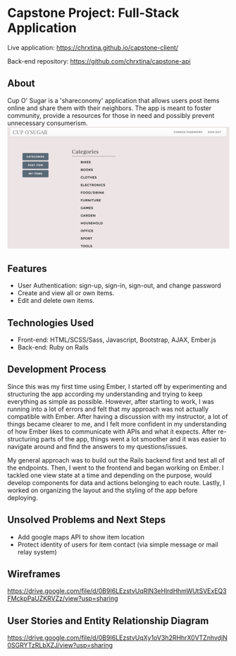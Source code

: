# Capstone Project: Full-Stack Application

Live application: https://chrxtina.github.io/capstone-client/

Back-end repository: https://github.com/chrxtina/capstone-api

## About

Cup O' Sugar is a 'shareconomy' application that allows users post items online and share them with their neighbors. The app is meant to foster community, provide a resources for those in need and possibly prevent unnecessary consumerism.
![Cup O' Sugar screenshot](/app/images/CupoSugar.jpg)

## Features

* User Authentication: sign-up, sign-in, sign-out, and change password
* Create and view all or own items.
* Edit and delete own items.

## Technologies Used

* Front-end: HTML/SCSS/Sass, Javascript, Bootstrap, AJAX, Ember.js
* Back-end: Ruby on Rails

## Development Process

Since this was my first time using Ember, I started off by experimenting and
structuring the app according my understanding and trying to keep everything as
simple as possible. However, after starting to work, I was running into a lot
of errors and felt that my approach was not actually compatible with Ember.
After having a discussion with my instructor, a lot of things became clearer to
me, and I felt more confident in my understanding of how Ember likes to
communicate with APIs and what it expects. After re-structuring parts of the
app, things went a lot smoother and it was easier to navigate around and find
the answers to my questions/issues.

My general approach was to build out the Rails backend first and test all of the
endpoints. Then, I went to the frontend and began working on Ember. I tackled
one view state at a time and depending on the purpose, would develop components
for data and actions belonging to each route. Lastly, I worked on organizing
the layout and the styling of the app before deploying.


## Unsolved Problems and Next Steps

* Add google maps API to show item location
* Protect identity of users for item contact (via simple message or mail relay system)

## Wireframes

https://drive.google.com/file/d/0B9I6LEzstvUqRlN3eHlrdHhmWUtSVExEQ3FMckpPaUZKRVZz/view?usp=sharing

## User Stories and Entity Relationship Diagram

https://drive.google.com/file/d/0B9I6LEzstvUqXy1oV3h2RHhrX0VTZnhvdjN0SGRYTzRLbXZJ/view?usp=sharing
